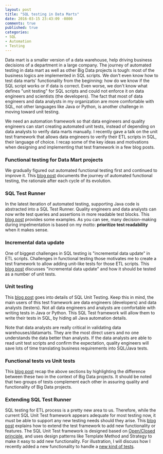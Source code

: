 ```yaml
---
layout: post
title: "SQL testing in Data Marts"
date: 2016-03-15 23:43:09 -0800
comments: true
published: true
categories: 
- SQL
- Automation
- Testing
---
```


Data mart is a smaller version of a data warehouse, help driving business decisions of a department in a large company.
The journey of automated testing in data mart as well as other Big Data projects is tough: most of the business logics are implemented in SQL scripts.
We don't even know how to test data marts' functionality from the beginning: how do we know if the SQL script works or if data is correct.
Even worse, we don't know what defines "unit testing" for SQL scripts and could not enforce it on data engineers and scientists (the developers).
The fact that most of data engineers and data analysts in my organization are more comfortable with SQL, not other languages like Java or Python, is another challenge in moving toward unit testing.

We need an automation framework so that data engineers and quality engineers can start creating automated unit tests, instead of depending on data analysts to verify data marts manually.
I recently gave a talk on the unit test framework that allows data engineers to verify their ETL scripts in SQL, their language of choice.
I recap some of the key ideas and motivations when designing and implementing that test framework in a few blog posts.

<!--
Note that SQL scripts is only a small part of ETL processes. There are other scripts such as bash, python scripts, Java programs, and/or commerical tools such as Tidal that move data and execute those SQL scripts.
-->

### Functional testing for Data Mart projects

We gradually figured out automated functional testing first and continued to improve it. 
This [blog post](/blog/2016/03/20/sql-unit-functional-tests/) documents the journey of automated functional testing, the rationale after each cycle of its evolution.

### SQL Test Runner

In the latest iteration of automated testing, supporting Java code is abstracted into a SQL Test Runner. 
Quality engineers and data analysts can now write test queries and assertions in more readable test blocks.
This [blog post](/blog/2016/03/28/sql-unit-test-runner/) provides some examples. 
As you can see, many decision-making during impelmentation is based on my motto: **prioritize test readability** when it makes sense.

### Incremental data update

One of biggest challenges in SQL testing is "incremental data update" in ETL scripts.
Challenges in functional testing those motivates me to create a test framework to allow adding unit-like tests for those ETL scripts.
This [blog post](/blog/2016/04/10/sql-unit-incremental-data-update/) discusses "incremental data update" and how it should be tested as a number of unit tests.

### Unit testing

This [blog post](http://localhost:4000/blog/2016/04/12/sql-unit-testing/) goes into details of SQL Unit Testing.
Keep this in mind, the main users of this test framework are data engineers (developers) and data analysts (testers).
Not all data engineers and analysts are comfortable with writing tests in Java or Python.
This SQL Test framework will allow them to write their tests in SQL, by hiding all Java automation details.

Note that data analysts are really critical in validating data warehouses/datamarts. 
They are the most direct users and no one understands the data better than analysts.
If the data analysts are able to read unit test scripts and confirm the expectation, quality engineers will save lots of time translating business requirements into SQL/Java tests.

### Functional tests vs Unit tests

This [blog post](/blog/2016/04/14/sql-unit-vs-functional/) recap the above sections by highlighting the difference between these two in the context of Big Data projects.
It should be noted that two groups of tests complement each other in assuring quality and functionality of Big Data projects.

### Extending SQL Test Runner

SQL testing for ETL process is a pretty new area to us.
Therefore, while the current SQL Unit Test framework appears adequate for most testing now, it must be able to support any new testing needs should they arise.
This [blog post](/blog/2016/04/16/sql-unit-extension/) explains how to extend the test framework to add new functionality or features. 
The SQL Unit Test framework is designed based on [Open/Closed principle](https://en.wikipedia.org/wiki/Open/closed_principle), and uses design patterns like Template Method and Strategy to make it easy to add new functionality.
For illustration, I will discuss how I recently added a new functionality to handle a [new kind of tests](/2016/04/17/sql-unit-data-parity/).
